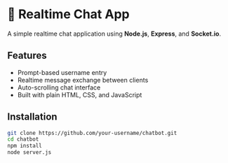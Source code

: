 # 💬 Realtime Chat App

A simple realtime chat application using **Node.js**, **Express**, and **Socket.io**.

## Features

- Prompt-based username entry
- Realtime message exchange between clients
- Auto-scrolling chat interface
- Built with plain HTML, CSS, and JavaScript

## Installation

```bash
git clone https://github.com/your-username/chatbot.git
cd chatbot
npm install
node server.js
